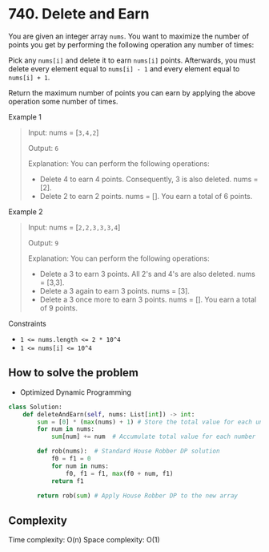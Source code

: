 # 740. Delete and Earn
<Badge type="warning" text="Medium" />[<Badge type="info" text="LeetCode" />](https://leetcode.com/problems/delete-and-earn/)

You are given an integer array `nums`. You want to maximize the number of points you get by performing the following operation any number of times:

Pick any `nums[i]` and delete it to earn `nums[i]` points. Afterwards, you must delete every element equal to `nums[i] - 1` and every element equal to `nums[i] + 1`.

Return the maximum number of points you can earn by applying the above operation some number of times.

Example 1
> Input: nums = [`3,4,2`]
>
> Output: `6`
>
> Explanation: You can perform the following operations:
> - Delete 4 to earn 4 points. Consequently, 3 is also deleted. nums = [2].
> - Delete 2 to earn 2 points. nums = [].
> You earn a total of 6 points.

Example 2
> Input: nums = [`2,2,3,3,3,4`]
>
> Output: `9`
>
> Explanation: You can perform the following operations:
> - Delete a 3 to earn 3 points. All 2's and 4's are also deleted. nums = [3,3].
> - Delete a 3 again to earn 3 points. nums = [3].
> - Delete a 3 once more to earn 3 points. nums = [].
> You earn a total of 9 points.

Constraints
- `1 <= nums.length <= 2 * 10^4`
- `1 <= nums[i] <= 10^4`

## How to solve the problem

- Optimized Dynamic Programming

```python
class Solution:
    def deleteAndEarn(self, nums: List[int]) -> int:
        sum = [0] * (max(nums) + 1) # Store the total value for each unique number
        for num in nums: 
            sum[num] += num  # Accumulate total value for each number

        def rob(nums):  # Standard House Robber DP solution
            f0 = f1 = 0
            for num in nums:
                f0, f1 = f1, max(f0 + num, f1)
            return f1

        return rob(sum) # Apply House Robber DP to the new array
```

## Complexity
Time complexity: O(n)
Space complexity: O(1)
